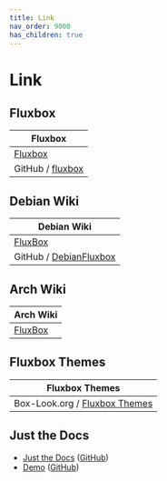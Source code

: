 ```yaml
---
title: Link
nav_order: 9000
has_children: true
---
```



# Link




## Fluxbox

| Fluxbox |
| -------- |
| [Fluxbox](https://fluxbox.org/) |
| GitHub / [fluxbox](https://github.com/fluxbox/fluxbox) |




## Debian Wiki

| Debian Wiki |
| ----------- |
| [FluxBox](https://wiki.debian.org/FluxBox) |
| GitHub / [DebianFluxbox](hhttps://wiki.debian.org/DebianFluxbox) |




## Arch Wiki

| Arch Wiki |
| --------- |
| [FluxBox](https://wiki.archlinux.org/title/Fluxbox) |




## Fluxbox Themes

| Fluxbox Themes |
| -------------- |
| Box-Look.org / [Fluxbox Themes](https://www.box-look.org/browse?cat=139&ord=latest) |




## Just the Docs

* [Just the Docs](https://pmarsceill.github.io/just-the-docs/) ([GitHub](https://github.com/pmarsceill/just-the-docs))
* [Demo](https://pmarsceill.github.io/jtd-remote/) ([GitHub](https://github.com/pmarsceill/jtd-remote))
